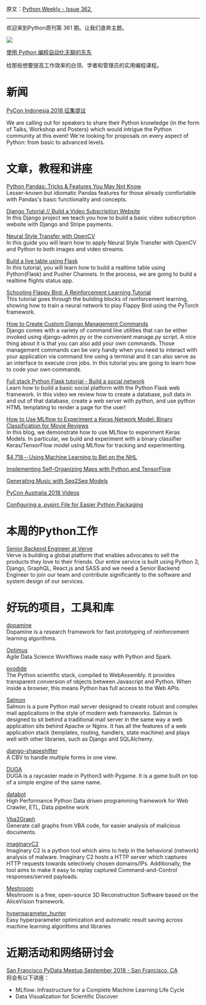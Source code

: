 原文：[Python Weekly - Issue 362 ](http://eepurl.com/dFy20H)

---

欢迎来到Python周刊第 361 期。让我们直奔主题。


[![](https://gallery.mailchimp.com/e2e180baf855ac797ef407fc7/images/e174bc29-bff7-4393-b883-768557bd5fc8.jpg)](https://click.linksynergy.com/link?id=x9UsEHf2tls&offerid=323085.543600&type=2&murl=https%3A%2F%2Fwww.udemy.com%2Fautomate%2F)

 [使用 Python 编程自动化无聊的东东](https://click.linksynergy.com/link?id=x9UsEHf2tls&offerid=323085.543600&type=2&murl=https%3A%2F%2Fwww.udemy.com%2Fautomate%2F)  

给那些想要提高工作效率的白领、学者和管理员的实用编程课程。

# 新闻  
  
[PyCon Indonesia 2018 征集提议](https://www.papercall.io/pyconid2018)  

We are calling out for speakers to share their Python knowledge (in the form of Talks, Workshop and Posters) which would intrigue the Python community at this event! We're looking for proposals on every aspect of Python: from basic to advanced levels.   
  
  
# 文章，教程和讲座
  
[Python Pandas: Tricks &amp; Features You May Not Know](https://realpython.com/python-pandas-tricks/)  
Lesser-known but idiomatic Pandas features for those already comfortable with Pandas's basic functionality and concepts.  
  
[Django Tutorial // Build a Video Subscription Website](https://www.youtube.com/watch?v=zu2PBUHMEew)  
In this Django project we teach you how to build a basic video subscription website with Django and Stripe payments.  
  
[Neural Style Transfer with OpenCV](https://www.pyimagesearch.com/2018/08/27/neural-style-transfer-with-opencv/)  
In this guide you will learn how to apply Neural Style Transfer with OpenCV and Python to both images and video streams.  
  
[Build a live table using Flask](https://pusher.com/tutorials/live-table-flask)  
In this tutorial, you will learn how to build a realtime table using Python(Flask) and Pusher Channels. In the process, we are going to build a realtime flights status app.  
  
[Schooling Flappy Bird: A Reinforcement Learning Tutorial](https://www.toptal.com/deep-learning/pytorch-reinforcement-learning-tutorial)  
This tutorial goes through the building blocks of reinforcement learning, showing how to train a neural network to play Flappy Bird using the PyTorch framework.  
  
[How to Create Custom Django Management Commands](https://simpleisbetterthancomplex.com/tutorial/2018/08/27/how-to-create-custom-django-management-commands.html)  
Django comes with a variety of command line utilities that can be either invoked using django-admin.py or the convenient manage.py script. A nice thing about it is that you can also add your own commands. Those management commands can be very handy when you need to interact with your application via command line using a terminal and it can also serve as an interface to execute cron jobs. In this tutorial you are going to learn how to code your own commands.  
  
[Full stack Python Flask tutorial - Build a social network](https://www.youtube.com/watch?v=-FWuNnCe73g)  
Learn how to build a basic social platform with the Python Flask web framework. In this video we review how to create a database, pull data in and out of that database, create a web server with python, and use python HTML templating to render a page for the user!  
  
[How to Use MLflow to Experiment a Keras Network Model: Binary Classification for Movie Reviews](https://databricks.com/blog/2018/08/23/how-to-use-mlflow-to-experiment-a-keras-network-model-binary-classification-for-movie-reviews.html)   
In this blog, we demonstrate how to use MLflow to experiment Keras Models. In particular, we build and experiment with a binary classifier Keras/TensorFlow model using MLflow for tracking and experimenting.  
  
[$4,718 -- Using Machine Learning to Bet on the NHL](https://medium.com/coinmonks/4-718-using-machine-learning-to-bet-on-the-nhl-25d16649cd52)  
  
[Implementing Self-Organizing Maps with Python and TensorFlow](https://rubikscode.net/2018/08/27/implementing-self-organizing-maps-with-python-and-tensorflow/)  
  
[Generating Music with Seq2Seq Models](https://medium.com/@noufalsamsudin/generating-music-with-seq2seq-models-627b2506265a)  
  
[PyCon Australia 2018 Videos](https://www.youtube.com/playlist?list=PLs4CJRBY5F1KrUr7z_2mur2QdAKXyh-k3)  
  
[Configuring a .pypirc File for Easier Python Packaging](https://truveris.github.io/articles/configuring-pypirc/)  
  
  
# 本周的Python工作  
  
[Senior Backend Engineer at Verve](http://jobs.pythonweekly.com/jobs/senior-backend-engineer-2/)  
Verve is building a global platform that enables advocates to sell the products they love to their friends. Our entire service is built using Python 3, Django, GraphQL, React.js and SASS and we need a Senior Backend Engineer to join our team and contribute significantly to the software and system design of our services.  
  
  
# 好玩的项目，工具和库  
  
[dopamine](https://github.com/google/dopamine)  
Dopamine is a research framework for fast prototyping of reinforcement learning algorithms.  
  
[Optimus](https://github.com/ironmussa/Optimus)  
Agile Data Science Workflows made easy with Python and Spark.  
  
[pyodide](https://github.com/iodide-project/pyodide)  
The Python scientific stack, compiled to WebAssembly. It provides transparent conversion of objects between Javascript and Python. When inside a browser, this means Python has full access to the Web APIs.  
  
[Salmon](https://github.com/moggers87/salmon)   
Salmon is a pure Python mail server designed to create robust and complex mail applications in the style of modern web frameworks. Salmon is designed to sit behind a traditional mail server in the same way a web application sits behind Apache or Nginx. It has all the features of a web application stack (templates, routing, handlers, state machine) and plays well with other libraries, such as Django and SQLAlchemy.  
  
[django-shapeshifter](https://github.com/kennethlove/django-shapeshifter)  
A CBV to handle multiple forms in one view.  
  
[DUGA](https://github.com/MaxwellSalmon/DUGA/)  
DUGA is a raycaster made in Python3 with Pygame. It is a game built on top of a simple engine of the same name.  
  
[databot](https://github.com/kkyon/databot)  
High Performance Python Data driven programming framework for Web Crawler, ETL, Data pipeline work  
  
[Vba2Graph](https://github.com/MalwareCantFly/Vba2Graph)  
Generate call graphs from VBA code, for easier analysis of malicious documents.  
  
[imaginaryC2](https://github.com/felixweyne/imaginaryC2)  
Imaginary C2 is a python tool which aims to help in the behavioral (network) analysis of malware. Imaginary C2 hosts a HTTP server which captures HTTP requests towards selectively chosen domains/IPs. Additionally, the tool aims to make it easy to replay captured Command-and-Control responses/served payloads.  
  
[Meshroom](https://github.com/alicevision/meshroom)   
Meshroom is a free, open-source 3D Reconstruction Software based on the AliceVision framework.  
  
[hyperparameter_hunter](https://github.com/HunterMcGushion/hyperparameter_hunter)   
Easy hyperparameter optimization and automatic result saving across machine learning algorithms and libraries  
  
  
# 近期活动和网络研讨会  
  
[San Francisco PyData Meetup September 2018 - San Francisco, CA](https://www.meetup.com/San-Francisco-PyData/events/253819657/)  
将会有以下讲座：

  * MLflow: Infrastructure for a Complete Machine Learning Life Cycle
  * Data Visualization for Scientific Discover
